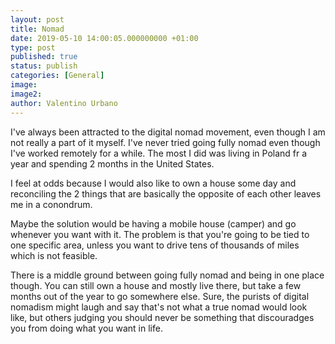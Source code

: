 ```yaml
---
layout: post
title: Nomad
date: 2019-05-10 14:00:05.000000000 +01:00
type: post
published: true
status: publish
categories: [General]
image:
image2:
author: Valentino Urbano
---
```


I've always been attracted to the digital nomad movement, even though I am not really a part of it myself. I've never tried going fully nomad even though I've worked remotely for a while. The most I did was living in Poland fr a year and spending 2 months in the United States.

I feel at odds because I would also like to own a house some day and reconciling the 2 things that are basically the opposite of each other leaves me in a conondrum.

Maybe the solution would be having a mobile house (camper) and go whenever you want with it. The problem is that you're going to be tied to one specific area, unless you want to drive tens of thousands of miles which is not feasible.

There is a middle ground between going fully nomad and being in one place though. You can still own a house and mostly live there, but take a few months out of the year to go somewhere else. Sure, the purists of digital nomadism might laugh and say that's not what a true nomad would look like, but others judging you should never be something that discouradges you from doing what you want in life.